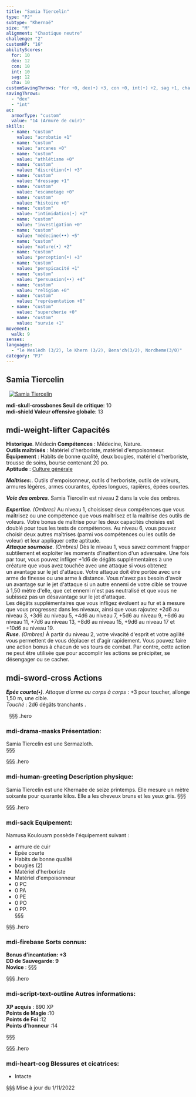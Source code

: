 ```yaml
---
title: "Samia Tiercelin"
type: "PJ"
subtype: "Khernaë"
size: "M"
alignment: "Chaotique neutre"
challenge: "2"
customHP: "16"
abilityScores:
  for: 10
  dex: 12
  con: 10
  int: 10
  sag: 12
  cha: 10
customSavingThrows: "for +0, dex(•) +3, con +0, int(•) +2, sag +1, cha +0"
savingThrows:
  - "dex"
  - "int"
ac:
  armorType: "custom"
  value: "14 (Armure de cuir)"
skills:
  - name: "custom"
    value: "acrobatie +1"
  - name: "custom"
    value: "arcanes +0"
  - name: "custom"
    value: "athlétisme +0"
  - name: "custom"
    value: "discrétion(•) +3"
  - name: "custom"
    value: "dressage +1"  
  - name: "custom"
    value: "escamotage +0"
  - name: "custom"
    value: "histoire +0"
  - name: "custom"
    value: "intimidation(•) +2"
  - name: "custom"
    value: "investigation +0"
  - name: "custom"
    value: "médecine(••) +5"
  - name: "custom"
    value: "nature(•) +2"
  - name: "custom"
    value: "perception(•) +3"
  - name: "custom"
    value: "perspicacité +1"
  - name: "custom"
    value: "persuasion(••) +4"
  - name: "custom"
    value: "religion +0"
  - name: "custom"
    value: "représentation +0"
  - name: "custom"
    value: "supercherie +0"
  - name: "custom"
    value: "survie +1"
movement:
  walk: 9
senses:
languages:
  - "le Weslèdh (3/2), le Khern (3/2), Bena'ch(3/2), Nordheme(3/0)"
category: "PJ"
---
```


## Samia Tiercelin
&nbsp;
[![Samia Tiercelin](https://www.douaratil.fr/illustrations/pj/samiam.png)](https://www.douaratil.fr/illustrations/pj/samia.jpg)  

**<v-icon>mdi-skull-crossbones</v-icon> Seuil de critique**: 10          
**<v-icon>mdi-shield</v-icon> Valeur offensive globale**: 13     
## <v-icon>mdi-weight-lifter</v-icon> Capacités
**Historique**. Médecin
**Compétences** : Médecine, Nature.  
**Outils maîtrisés** : Matériel d'herboriste, matériel d'empoisonneur.  
**Équipement** : Habits de bonne qualité, deux bougies, matériel d'herboriste, trousse de soins, bourse contenant 20 po.  
**Aptitude** : [Culture générale](/personnalite-et-historique/#culture-genérale)   

_**Maîtrises:**_. Outils d'empoisonneur, outils d'herboriste, outils de voleurs, armures légères, armes courantes, épées longues, rapières, épées courtes.   

_**Voie des ombres**_. Samia Tiercelin est niveau 2 dans la voie des ombres.

_**Expertise**_. *(Ombres)* Au niveau 1, choisissez deux compétences que vous maîtrisez ou une compétence que vous maîtrisez et la maîtrise des outils de voleurs. Votre bonus de maîtrise pour les deux capacités choisies est doublé pour tous les tests de compétences.
Au niveau 6, vous pouvez choisir deux autres maîtrises (parmi vos compétences ou les outils de voleur) et leur appliquer cette aptitude.   
_**Attaque sournoise**_. *(Ombres)* Dès le niveau 1, vous savez comment frapper subtilement et exploiter les moments d'inattention d'un adversaire. Une fois par tour, vous pouvez infliger +1d6 de dégâts supplémentaires à une créature que vous avez touchée avec une attaque si vous obtenez un avantage sur le jet d'attaque. Votre attaque doit être portée avec une arme de finesse ou une arme à distance.
Vous n'avez pas besoin d'avoir un avantage sur le jet d'attaque si un autre ennemi de votre cible se trouve à 1,50 mètre d'elle, que cet ennemi n'est pas neutralisé et que vous ne subissez pas un désavantage sur le jet d'attaque.  
Les dégâts supplémentaires que vous infligez évoluent au fur et à mesure que vous progressez dans les niveaux, ainsi que vous rajoutez +2d6 au niveau 3, +3d6 au niveau 5, +4d6 au niveau 7, +5d6 au niveau 9, +6d6 au niveau 11, +7d6 au niveau 13, +8d6 au niveau 15, +9d6 au niveau 17 et +10d6 au niveau 19.  
_**Ruse**_. *(Ombres)* À partir du niveau 2, votre vivacité d'esprit et votre agilité vous permettent de vous déplacer et d'agir rapidement. Vous pouvez faire une action bonus à chacun de vos tours de combat. Par contre, cette action ne peut être utilisée que pour accomplir les actions se précipiter, se désengager ou se cacher.

## <v-icon>mdi-sword-cross</v-icon> Actions
_**Epée courte(•)**_. _Attaque d'arme au corps à corps_ : +3 pour toucher, allonge 1,50 m, une cible.  
_Touché_ : 2d6 dégâts tranchants .

&nbsp;
§§§ .hero
### <v-icon>mdi-drama-masks</v-icon> Présentation:  
Samia Tiercelin est une Sermazloth.  
§§§

§§§ .hero
### <v-icon>mdi-human-greeting</v-icon> Description physique:  
Samia Tiercelin est une Khernaëe de seize printemps. Elle mesure un mètre soixante pour quarante kilos. Elle a les cheveux bruns et les yeux gris.
§§§

§§§ .hero
### <v-icon>mdi-sack</v-icon> Equipement:  
Namusa Koulouarn possède l'équipement suivant :
- armure de cuir
- Epée courte
- Habits de bonne qualité
- bougies (2)
- Matériel d'herboriste
- Matériel d'empoisonneur
- 0 PC
- 0 PA
- 0 PE
- 0 PO
- 0 PP.  
§§§

§§§ .hero
### <v-icon>mdi-firebase</v-icon> Sorts connus:  
**Bonus d'incantation: +3**  
**DD de Sauvegarde: 9**  
**Novice** :
§§§

§§§ .hero
### <v-icon>mdi-script-text-outline</v-icon> Autres informations:  
**XP acquis** : 890 XP    
**Points de Magie** :10   
**Points de Foi** :12    
**Points d'honneur** :14     


§§§

§§§ .hero
### <v-icon>mdi-heart-cog</v-icon> Blessures et cicatrices:  
- Intacte

§§§
Mise à jour du 1/11/2022  
